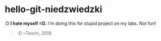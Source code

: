 # hello-git-niedzwiedzki
:D
**I hate myself =D.** I'm doing this for stupid project on my labs. Not fun!
> :D
~Teorin, 2019
